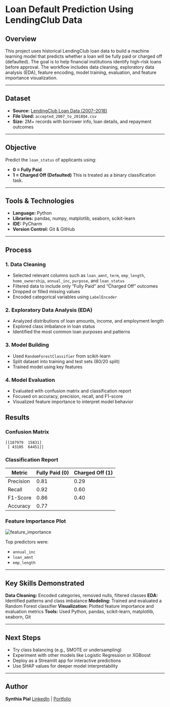 # Loan Default Prediction Using LendingClub Data

## Overview

This project uses historical LendingClub loan data to build a machine learning model that predicts whether a loan will be fully paid or charged off (defaulted). The goal is to help financial institutions identify high-risk loans before approval. The workflow includes data cleaning, exploratory data analysis (EDA), feature encoding, model training, evaluation, and feature importance visualization.

---

## Dataset

* **Source:** [LendingClub Loan Data (2007–2018)](https://www.kaggle.com/datasets/wordsforthewise/lending-club)
* **File Used:** `accepted_2007_to_2018Q4.csv`
* **Size:** 2M+ records with borrower info, loan details, and repayment outcomes

---

## Objective

Predict the `loan_status` of applicants using:

* **0 = Fully Paid**
* **1 = Charged Off (Defaulted)**
  This is treated as a binary classification task.

---

## Tools & Technologies

* **Language:** Python
* **Libraries:** pandas, numpy, matplotlib, seaborn, scikit-learn
* **IDE:** PyCharm
* **Version Control:** Git & GitHub

---

## Process

### 1. Data Cleaning

* Selected relevant columns such as `loan_amnt`, `term`, `emp_length`, `home_ownership`, `annual_inc`, `purpose`, and `loan_status`
* Filtered data to include only “Fully Paid” and “Charged Off” outcomes
* Dropped or filled missing values
* Encoded categorical variables using `LabelEncoder`

### 2. Exploratory Data Analysis (EDA)

* Analyzed distributions of loan amounts, income, and employment length
* Explored class imbalance in loan status
* Identified the most common loan purposes and patterns

### 3. Model Building

* Used `RandomForestClassifier` from scikit-learn
* Split dataset into training and test sets (80/20 split)
* Trained model using key features

### 4. Model Evaluation

* Evaluated with confusion matrix and classification report
* Focused on accuracy, precision, recall, and F1-score
* Visualized feature importance to interpret model behavior

## Results

### Confusion Matrix

```
[[187979  15831]
 [ 43105  64451]]
```

### Classification Report

| Metric    | Fully Paid (0) | Charged Off (1) |
| --------- | -------------- | --------------- |
| Precision | 0.81           | 0.29            |
| Recall    | 0.92           | 0.60            |
| F1-Score  | 0.86           | 0.40            |
| Accuracy  | 0.77           |                 |

### Feature Importance Plot

![feature_importance](https://github.com/user-attachments/assets/e8e90102-98a4-44d6-ae85-3a5705c49f76)

Top predictors were:

* `annual_inc`
* `loan_amnt`
* `emp_length`

---

## Key Skills Demonstrated

**Data Cleaning:** Encoded categories, removed nulls, filtered classes
**EDA:** Identified patterns and class imbalance
**Modeling:** Trained and evaluated a Random Forest classifier
**Visualization:** Plotted feature importance and evaluation metrics
**Tools:** Used Python, pandas, scikit-learn, matplotlib, seaborn, Git

---

## Next Steps

* Try class balancing (e.g., SMOTE or undersampling)
* Experiment with other models like Logistic Regression or XGBoost
* Deploy as a Streamlit app for interactive predictions
* Use SHAP values for deeper model interpretability

---

## Author

**Synthia Pial**
[LinkedIn](https://www.linkedin.com/in/your-link) | [Portfolio](https://datascienceportfol.io/synthiapial3152) 
